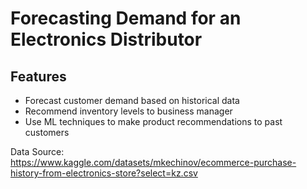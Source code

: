 # Forecasting Demand for an Electronics Distributor

## Features
- Forecast customer demand based on historical data
- Recommend inventory levels to business manager
- Use ML techniques to make product recommendations to past customers

Data Source:<br>
https://www.kaggle.com/datasets/mkechinov/ecommerce-purchase-history-from-electronics-store?select=kz.csv
